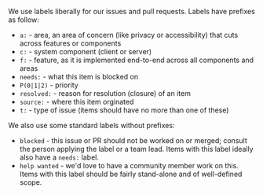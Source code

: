 We use labels liberally for our issues and pull requests.
Labels have prefixes as follow:

- `a:` - area, an area of concern (like privacy or accessibility) that cuts across features or components
- `c:` - system component (client or server)
- `f:` - feature, as it is implemented end-to-end across all components and areas
- `needs:` - what this item is blocked on
- `P(0|1|2)` - priority
- `resolved:` - reason for resolution (closure) of an item
- `source:` - where this item orginated
- `t:` - type of issue (items should have no more than one of these)

We also use some standard labels without prefixes:

- `blocked` - this issue or PR should not be worked on or merged; consult the person applying the label or a team lead. Items with this label ideally also have a `needs:` label.
- `help wanted` - we'd love to have a community member work on this. Items with this label should be fairly stand-alone and of well-defined scope.
